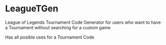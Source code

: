 LeagueTGen
==========

League of Legends Tournament Code Generator for users who want to have a Tournament without searching for a custom game

Has all posible uses for a Tournament Code
